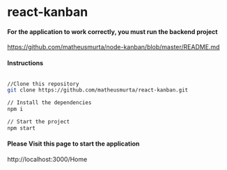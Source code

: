 # react-kanban 

#### For the application to work correctly, you must run the backend project 
https://github.com/matheusmurta/node-kanban/blob/master/README.md

#### Instructions

```sh

//Clone this repository
git clone https://github.com/matheusmurta/react-kanban.git

// Install the dependencies
npm i 

// Start the project
npm start 
```

#### Please Visit this page to start the application
http://localhost:3000/Home

